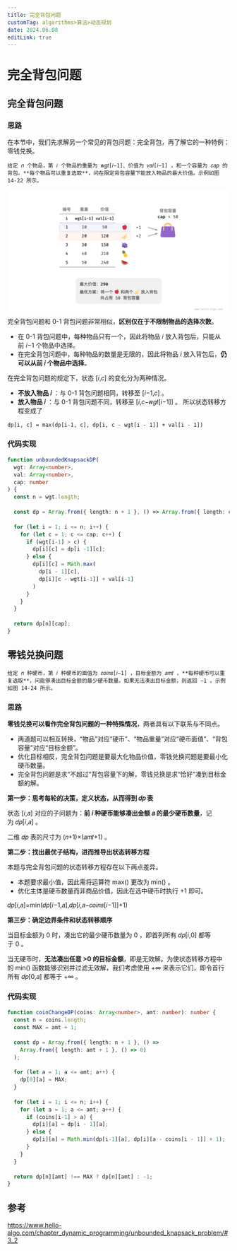```yaml
---
title: 完全背包问题
customTag: algorithms>算法>动态规划
date: 2024.06.08
editLink: true
---
```


# 完全背包问题

## 完全背包问题

### 思路

在本节中，我们先求解另一个常见的背包问题：完全背包，再了解它的一种特例：零钱兑换。

```
给定 𝑛 个物品，第 𝑖 个物品的重量为 𝑤𝑔𝑡[𝑖−1]、价值为 𝑣𝑎𝑙[𝑖−1] ，和一个容量为 𝑐𝑎𝑝 的背包。**每个物品可以重复选取**，问在限定背包容量下能放入物品的最大价值。示例如图 14-22 所示。
```

![image.png](https://raw.githubusercontent.com/hua-bang/assert-store/master/20240608090440.png)
完全背包问题和 0-1 背包问题非常相似，**区别仅在于不限制物品的选择次数**。

- 在 0-1 背包问题中，每种物品只有一个，因此将物品 𝑖 放入背包后，只能从前 𝑖−1 个物品中选择。
- 在完全背包问题中，每种物品的数量是无限的，因此将物品 𝑖 放入背包后，**仍可以从前 𝑖 个物品中选择**。

在完全背包问题的规定下，状态 [𝑖,𝑐] 的变化分为两种情况。

- **不放入物品 𝑖** ：与 0-1 背包问题相同，转移至 [𝑖−1,𝑐] 。
- **放入物品 𝑖** ：与 0-1 背包问题不同，转移至 [𝑖,𝑐−𝑤𝑔𝑡[𝑖−1]] 。
所以状态转移方程变成了
```
dp[i, c] = max(dp[i-1, c], dp[i, c - wgt[i - 1]] + val[i - 1])
```

### 代码实现
```ts
function unboundedKnapsackDP(
  wgt: Array<number>,
  val: Array<number>,
  cap: number
) {
  const n = wgt.length;

  const dp = Array.from({ length: n + 1 }, () => Array.from({ length: cap + 1 }, () => 0));

  for (let i = 1; i <= n; i++) {
    for (let c = 1; c <= cap; c++) {
      if (wgt[i-1] > c) {
        dp[i][c] = dp[i -1][c]; 
      } else {
        dp[i][c] = Math.max(
          dp[i - 1][c],
          dp[i][c - wgt[i-1]] + val[i-1]
        )
      }
    }
  }

  return dp[n][cap];
}
```

## 零钱兑换问题

```
给定 𝑛 种硬币，第 𝑖 种硬币的面值为 𝑐𝑜𝑖𝑛𝑠[𝑖−1] ，目标金额为 𝑎𝑚𝑡 ，**每种硬币可以重复选取**，问能够凑出目标金额的最少硬币数量。如果无法凑出目标金额，则返回 −1 。示例如图 14-24 所示。
```

### 思路

**零钱兑换可以看作完全背包问题的一种特殊情况**，两者具有以下联系与不同点。

- 两道题可以相互转换，“物品”对应“硬币”、“物品重量”对应“硬币面值”、“背包容量”对应“目标金额”。
- 优化目标相反，完全背包问题是要最大化物品价值，零钱兑换问题是要最小化硬币数量。
- 完全背包问题是求“不超过”背包容量下的解，零钱兑换是求“恰好”凑到目标金额的解。

**第一步：思考每轮的决策，定义状态，从而得到 𝑑𝑝 表**

状态 [𝑖,𝑎] 对应的子问题为：**前 𝑖 种硬币能够凑出金额 𝑎 的最少硬币数量**，记为 𝑑𝑝[𝑖,𝑎] 。

二维 𝑑𝑝 表的尺寸为 (𝑛+1)×(𝑎𝑚𝑡+1) 。

**第二步：找出最优子结构，进而推导出状态转移方程**

本题与完全背包问题的状态转移方程存在以下两点差异。

- 本题要求最小值，因此需将运算符 max() 更改为 min() 。
- 优化主体是硬币数量而非商品价值，因此在选中硬币时执行 +1 即可。

𝑑𝑝[𝑖,𝑎]=min(𝑑𝑝[𝑖−1,𝑎],𝑑𝑝[𝑖,𝑎−𝑐𝑜𝑖𝑛𝑠[𝑖−1]]+1)

**第三步：确定边界条件和状态转移顺序**

当目标金额为 0 时，凑出它的最少硬币数量为 0 ，即首列所有 𝑑𝑝[𝑖,0] 都等于 0 。

当无硬币时，**无法凑出任意 >0 的目标金额**，即是无效解。为使状态转移方程中的 min() 函数能够识别并过滤无效解，我们考虑使用 +∞ 来表示它们，即令首行所有 𝑑𝑝[0,𝑎] 都等于 +∞ 。

### 代码实现

```ts
function coinChangeDP(coins: Array<number>, amt: number): number {
  const n = coins.length;
  const MAX = amt + 1;

  const dp = Array.from({ length: n + 1 }, () => 
    Array.from({ length: amt + 1 }, () => 0)
  );
  
  for (let a = 1; a <= amt; a++) {
    dp[0][a] = MAX;
  } 
  
  for (let i = 1; i <= n; i++) {
    for (let a = 1; a <= amt; a++) {
      if (coins[i-1] > a) {
        dp[i][a] = dp[i - 1][a];
      } else {
        dp[i][a] = Math.min(dp[i-1][a], dp[i][a - coins[i - 1]] + 1);  
      }
    }
  }

  return dp[n][amt] !== MAX ? dp[n][amt] : -1;
}
```

## 参考
https://www.hello-algo.com/chapter_dynamic_programming/unbounded_knapsack_problem/#3_2